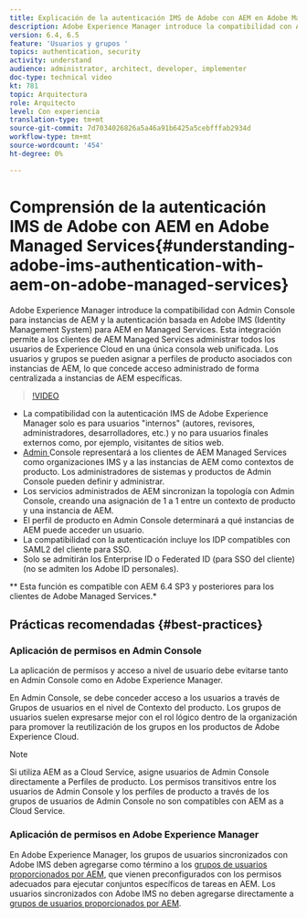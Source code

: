 ```yaml
---
title: Explicación de la autenticación IMS de Adobe con AEM en Adobe Managed Services
description: Adobe Experience Manager introduce la compatibilidad con Admin Console para instancias de AEM y la autenticación basada en Adobe IMS (Identity Management System) para AEM en Managed Services.   Esta integración permite a los clientes de AEM Managed Services administrar todos los usuarios de Experience Cloud en una única consola web unificada. Los usuarios y grupos se pueden asignar a perfiles de producto asociados con instancias de AEM, lo que concede acceso administrado de forma centralizada a instancias de AEM específicas.
version: 6.4, 6.5
feature: 'Usuarios y grupos '
topics: authentication, security
activity: understand
audience: administrator, architect, developer, implementer
doc-type: technical video
kt: 781
topic: Arquitectura
role: Arquitecto
level: Con experiencia
translation-type: tm+mt
source-git-commit: 7d7034026826a5a46a91b6425a5cebfffab2934d
workflow-type: tm+mt
source-wordcount: '454'
ht-degree: 0%

---
```



# Comprensión de la autenticación IMS de Adobe con AEM en Adobe Managed Services{#understanding-adobe-ims-authentication-with-aem-on-adobe-managed-services}

Adobe Experience Manager introduce la compatibilidad con Admin Console para instancias de AEM y la autenticación basada en Adobe IMS (Identity Management System) para AEM en Managed Services.   Esta integración permite a los clientes de AEM Managed Services administrar todos los usuarios de Experience Cloud en una única consola web unificada. Los usuarios y grupos se pueden asignar a perfiles de producto asociados con instancias de AEM, lo que concede acceso administrado de forma centralizada a instancias de AEM específicas.

>[!VIDEO](https://video.tv.adobe.com/v/26170?quality=12&learn=on)

* La compatibilidad con la autenticación IMS de Adobe Experience Manager solo es para usuarios &quot;internos&quot; (autores, revisores, administradores, desarrolladores, etc.) y no para usuarios finales externos como, por ejemplo, visitantes de sitios web.
* [Admin ](https://adminconsole.adobe.com/) Console representará a los clientes de AEM Managed Services como organizaciones IMS y a las instancias de AEM como contextos de producto. Los administradores de sistemas y productos de Admin Console pueden definir y administrar.
* Los servicios administrados de AEM sincronizan la topología con Admin Console, creando una asignación de 1 a 1 entre un contexto de producto y una instancia de AEM.
* El perfil de producto en Admin Console determinará a qué instancias de AEM puede acceder un usuario.
* La compatibilidad con la autenticación incluye los IDP compatibles con SAML2 del cliente para SSO.
* Solo se admitirán los Enterprise ID o Federated ID (para SSO del cliente) (no se admiten los Adobe ID personales).

** Esta función es compatible con AEM 6.4 SP3 y posteriores para los clientes de Adobe Managed Services.*

## Prácticas recomendadas {#best-practices}

### Aplicación de permisos en Admin Console

La aplicación de permisos y acceso a nivel de usuario debe evitarse tanto en Admin Console como en Adobe Experience Manager.

En Admin Console, se debe conceder acceso a los usuarios a través de Grupos de usuarios en el nivel de Contexto del producto. Los grupos de usuarios suelen expresarse mejor con el rol lógico dentro de la organización para promover la reutilización de los grupos en los productos de Adobe Experience Cloud.

>[!NOTE]
>
> Si utiliza AEM as a Cloud Service, asigne usuarios de Admin Console directamente a Perfiles de producto. Los permisos transitivos entre los usuarios de Admin Console y los perfiles de producto a través de los grupos de usuarios de Admin Console no son compatibles con AEM as a Cloud Service.

### Aplicación de permisos en Adobe Experience Manager

En Adobe Experience Manager, los grupos de usuarios sincronizados con Adobe IMS deben agregarse como término a los [grupos de usuarios proporcionados por AEM](https://helpx.adobe.com/experience-manager/6-4/sites/administering/using/security.html), que vienen preconfigurados con los permisos adecuados para ejecutar conjuntos específicos de tareas en AEM. Los usuarios sincronizados con Adobe IMS no deben agregarse directamente a [grupos de usuarios proporcionados por AEM](https://helpx.adobe.com/experience-manager/6-4/sites/administering/using/security.html).

